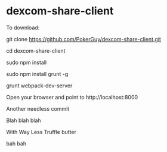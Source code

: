 # dexcom-share-client

To download:

git clone https://github.com/PokerGuy/dexcom-share-client.git

cd dexcom-share-client

sudo npm install

sudo npm install grunt -g

grunt webpack-dev-server

Open your browser and point to http://localhost:8000

Another needless commit

Blah blah blah

With Way Less Truffle butter

bah
bah
